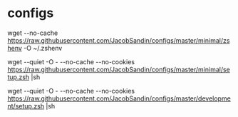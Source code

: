 # configs

 wget --no-cache https://raw.githubusercontent.com/JacobSandin/configs/master/minimal/zshenv -O ~/.zshenv  

 wget --quiet -O - --no-cache --no-cookies https://raw.githubusercontent.com/JacobSandin/configs/master/minimal/setup.zsh |sh  

 wget --quiet -O - --no-cache --no-cookies https://raw.githubusercontent.com/JacobSandin/configs/master/development/setup.zsh |sh
